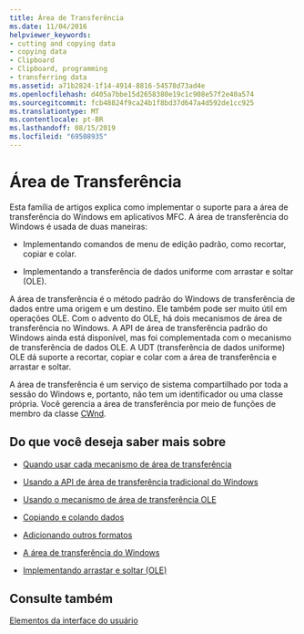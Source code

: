 ```yaml
---
title: Área de Transferência
ms.date: 11/04/2016
helpviewer_keywords:
- cutting and copying data
- copying data
- Clipboard
- Clipboard, programming
- transferring data
ms.assetid: a71b2824-1f14-4914-8816-54578d73ad4e
ms.openlocfilehash: d405a7bbe15d2658380e19c1c908e57f2e40a574
ms.sourcegitcommit: fcb48824f9ca24b1f8bd37d647a4d592de1cc925
ms.translationtype: MT
ms.contentlocale: pt-BR
ms.lasthandoff: 08/15/2019
ms.locfileid: "69508935"
---
```

# <a name="clipboard"></a>Área de Transferência

Esta família de artigos explica como implementar o suporte para a área de transferência do Windows em aplicativos MFC. A área de transferência do Windows é usada de duas maneiras:

- Implementando comandos de menu de edição padrão, como recortar, copiar e colar.

- Implementando a transferência de dados uniforme com arrastar e soltar (OLE).

A área de transferência é o método padrão do Windows de transferência de dados entre uma origem e um destino. Ele também pode ser muito útil em operações OLE. Com o advento do OLE, há dois mecanismos de área de transferência no Windows. A API de área de transferência padrão do Windows ainda está disponível, mas foi complementada com o mecanismo de transferência de dados OLE. A UDT (transferência de dados uniforme) OLE dá suporte a recortar, copiar e colar com a área de transferência e arrastar e soltar.

A área de transferência é um serviço de sistema compartilhado por toda a sessão do Windows e, portanto, não tem um identificador ou uma classe própria. Você gerencia a área de transferência por meio de funções de membro da classe [CWnd](../mfc/reference/cwnd-class.md).

## <a name="what-do-you-want-to-know-more-about"></a>Do que você deseja saber mais sobre

- [Quando usar cada mecanismo de área de transferência](../mfc/clipboard-when-to-use-each-clipboard-mechanism.md)

- [Usando a API de área de transferência tradicional do Windows](../mfc/clipboard-using-the-windows-clipboard.md)

- [Usando o mecanismo de área de transferência OLE](../mfc/clipboard-using-the-ole-clipboard-mechanism.md)

- [Copiando e colando dados](../mfc/clipboard-copying-and-pasting-data.md)

- [Adicionando outros formatos](../mfc/clipboard-adding-other-formats.md)

- [A área de transferência do Windows](/windows/win32/dataxchg/clipboard)

- [Implementando arrastar e soltar (OLE)](../mfc/drag-and-drop-ole.md)

## <a name="see-also"></a>Consulte também

[Elementos da interface do usuário](../mfc/user-interface-elements-mfc.md)
